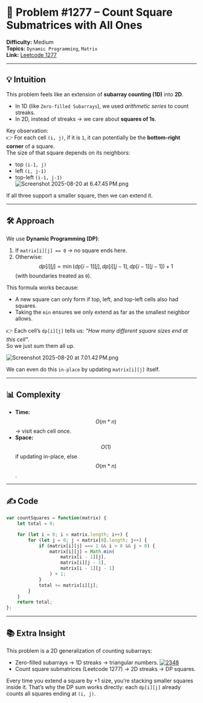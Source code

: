 # 🧩 Problem #1277 – Count Square Submatrices with All Ones  

**Difficulty:** Medium  
**Topics:** `Dynamic Programming`, `Matrix`  
**Link:** [Leetcode 1277](https://leetcode.com/problems/count-square-submatrices-with-all-ones/)  

---

## 💡 Intuition  

This problem feels like an extension of **subarray counting (1D)** into **2D**.  

- In 1D (like `Zero-filled Subarrays`), we used *arithmetic series* to count streaks.  
- In 2D, instead of streaks → we care about **squares of 1s**.  

Key observation:  
👉 For each cell `(i, j)`, if it is `1`, it can potentially be the **bottom-right corner** of a square.  
The size of that square depends on its neighbors:  
- top `(i-1, j)`  
- left `(i, j-1)`  
- top-left `(i-1, j-1)`  
![Screenshot 2025-08-20 at 6.47.45 PM.png](https://assets.leetcode.com/users/images/ef0eda64-4d6d-46b1-b3ba-ed1bbce9face_1755696873.184733.png)


If all three support a smaller square, then we can extend it.  

---

## 🛠 Approach  

We use **Dynamic Programming (DP)**:  

1. If `matrix[i][j] == 0` → no square ends here.  
2. Otherwise:  
   $$dp[i][j] = \min(dp[i-1][j], dp[i][j-1], dp[i-1][j-1]) + 1$$
   (with boundaries treated as `0`).  

This formula works because:  
- A new square can only form if top, left, and top-left cells also had squares.  
- Taking the `min` ensures we only extend as far as the smallest neighbor allows.  

👉 Each cell’s `dp[i][j]` tells us: *“How many different square sizes end at this cell”*.  
So we just sum them all up.  

![Screenshot 2025-08-20 at 7.01.42 PM.png](https://assets.leetcode.com/users/images/070802e1-8e1a-4bad-a95a-d3094d66adb6_1755696966.8094165.png)


We can even do this `in-place` by updating `matrix[i][j]` itself.  

---

## 📊 Complexity  

- **Time:** $$O(m * n)$$ → visit each cell once.  
- **Space:** $$O(1)$$ if updating in-place, else $$O(m * n)$$.  

---

## ✍️ Code  

```javascript []
var countSquares = function(matrix) {
    let total = 0;

    for (let i = 0; i < matrix.length; i++) {
        for (let j = 0; j < matrix[0].length; j++) {
            if (matrix[i][j] === 1 && i > 0 && j > 0) {
                matrix[i][j] = Math.min(
                    matrix[i - 1][j], 
                    matrix[i][j - 1], 
                    matrix[i - 1][j - 1]
                ) + 1;
            }
            total += matrix[i][j];
        }
    }
    return total;
};
```
---

## 📚 Extra Insight

This problem is a 2D generalization of counting subarrays:

- Zero-filled subarrays → 1D streaks → triangular numbers. [![2348](https://img.shields.io/badge/2348-Number_of_Zero_Filled_Subarrays-yellow)](https://github.com/kininge/leetcode-daily/blob/main/problems/2348.md) 
- Count square submatrices (Leetcode 1277) → 2D streaks → DP squares.

Every time you extend a square by +1 size, you’re stacking smaller squares inside it.
That’s why the DP sum works directly: each `dp[i][j]` already counts all squares ending at `(i, j)`.

